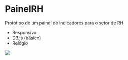 # PainelRH
Protótipo de um painel de indicadores para o setor de RH

- Responsivo
- D3.js (básico)
- Relógio

<img src="./painel.JPG">